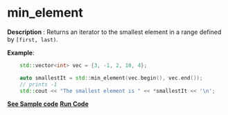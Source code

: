 # min_element

**Description** : Returns an iterator to the smallest element in a range defined by `[first, last)`.

**Example**:
```cpp
    std::vector<int> vec = {3, -1, 2, 10, 4};

    auto smallestIt = std::min_element(vec.begin(), vec.end()); 
    // prints -1
    std::cout << "The smallest element is " << *smallestIt << '\n';

```
**[See Sample code](snippets/algorithm/min_element.cpp)**
**[Run Code](https://rextester.com/ZVBA46979)**